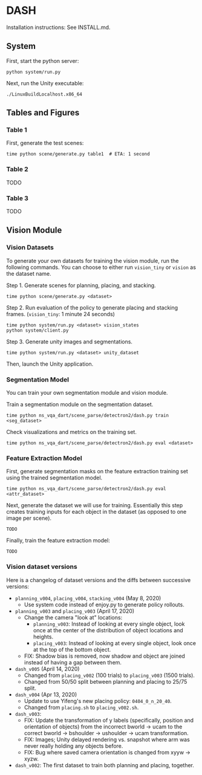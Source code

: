 # DASH

Installation instructions: See INSTALL.md.

## System

First, start the python server:

```
python system/run.py
```

Next, run the Unity executable:
```
./LinuxBuildLocalhost.x86_64
```

## Tables and Figures

### Table 1

First, generate the test scenes:

```
time python scene/generate.py table1  # ETA: 1 second
```

### Table 2
TODO

### Table 3
TODO

## Vision Module

### Vision Datasets

To generate your own datasets for training the vision module, run the following
commands. You can choose to either run `vision_tiny` or `vision` as the dataset name.

Step 1. Generate scenes for planning, placing, and stacking. 

```
time python scene/generate.py <dataset>
```

Step 2. Run evaluation of the policy to generate placing and stacking frames.
(`vision_tiny`: 1 minute 24 seconds)

```
time python system/run.py <dataset> vision_states
python system/client.py
```

Step 3. Generate unity images and segmentations.

```
time python system/run.py <dataset> unity_dataset
```

Then, launch the Unity application.

### Segmentation Model

You can train your own segmentation module and vision module.

Train a segmentation module on the segmentation dataset.

```
time python ns_vqa_dart/scene_parse/detectron2/dash.py train <seg_dataset>
```

Check visualizations and metrics on the training set.

```
time python ns_vqa_dart/scene_parse/detectron2/dash.py eval <dataset>
```

### Feature Extraction Model

First, generate segmentation masks on the feature extraction training set using the 
trained segmentation model.

```
time python ns_vqa_dart/scene_parse/detectron2/dash.py eval <attr_dataset>
```

Next, generate the dataset we will use for training. Essentially this step creates
training inputs for each object in the dataset (as opposed to one image per scene).

```
TODO
```

Finally, train the feature extraction model:

```
TODO
```

### Vision dataset versions 
Here is a changelog of dataset versions and the diffs between successive
versions:

- `planning_v004`, `placing_v004`, `stacking_v004` (May 8, 2020)
  - Use system code instead of enjoy.py to generate policy rollouts.
- `planning_v003` and `placing_v003` (April 17, 2020)
  - Change the camera "look at" locations:
    - `planning_v003`: Instead of looking at every single object, look once at the center of the distribution of object locations and heights.
    - `placing_v003`: Instead of looking at every single object, look once at the top of the bottom object.
  - FIX: Shadow bias is removed, now shadow and object are joined instead of 
  having a gap between them.
- `dash_v005` (April 14, 2020)
  - Changed from `placing_v002` (100 trials) to `placing_v003` (1500 trials).
  - Changed from 50/50 split between planning and placing to 25/75 split.
- `dash_v004` (Apr 13, 2020)
  - Update to use Yifeng's new placing policy: `0404_0_n_20_40`.
  - Changed from `placing.sh` to `placing_v002.sh`.
- `dash_v003`: 
  - FIX: Update the transformation of y labels (specifically, position and 
  orientation of objects) from the incorrect bworld -> ucam to the correct 
  bworld -> bshoulder -> ushoulder -> ucam transformation.
  - FIX: Images; Unity delayed rendering vs. snapshot where arm was never 
    really holding any objects before.
  - FIX: Bug where saved camera orientation is changed from xyyw -> xyzw.
- `dash_v002`: The first dataset to train both planning and placing, together.
